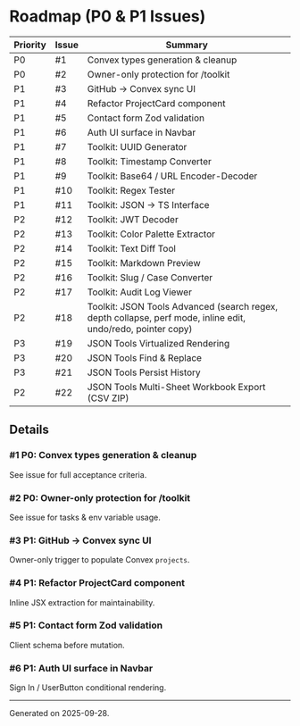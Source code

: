 # Roadmap (P0 & P1 Issues)

| Priority | Issue | Summary                                                                                                      |
| -------- | ----- | ------------------------------------------------------------------------------------------------------------ |
| P0       | #1    | Convex types generation & cleanup                                                                            |
| P0       | #2    | Owner-only protection for /toolkit                                                                           |
| P1       | #3    | GitHub → Convex sync UI                                                                                      |
| P1       | #4    | Refactor ProjectCard component                                                                               |
| P1       | #5    | Contact form Zod validation                                                                                  |
| P1       | #6    | Auth UI surface in Navbar                                                                                    |
| P1       | #7    | Toolkit: UUID Generator                                                                                      |
| P1       | #8    | Toolkit: Timestamp Converter                                                                                 |
| P1       | #9    | Toolkit: Base64 / URL Encoder-Decoder                                                                        |
| P1       | #10   | Toolkit: Regex Tester                                                                                        |
| P1       | #11   | Toolkit: JSON → TS Interface                                                                                 |
| P2       | #12   | Toolkit: JWT Decoder                                                                                         |
| P2       | #13   | Toolkit: Color Palette Extractor                                                                             |
| P2       | #14   | Toolkit: Text Diff Tool                                                                                      |
| P2       | #15   | Toolkit: Markdown Preview                                                                                    |
| P2       | #16   | Toolkit: Slug / Case Converter                                                                               |
| P2       | #17   | Toolkit: Audit Log Viewer                                                                                    |
| P2       | #18   | Toolkit: JSON Tools Advanced (search regex, depth collapse, perf mode, inline edit, undo/redo, pointer copy) |
| P3       | #19   | JSON Tools Virtualized Rendering                                                                             |
| P3       | #20   | JSON Tools Find & Replace                                                                                    |
| P3       | #21   | JSON Tools Persist History                                                                                   |
| P2       | #22   | JSON Tools Multi-Sheet Workbook Export (CSV ZIP)                                                             |

## Details

### #1 P0: Convex types generation & cleanup

See issue for full acceptance criteria.

### #2 P0: Owner-only protection for /toolkit

See issue for tasks & env variable usage.

### #3 P1: GitHub → Convex sync UI

Owner-only trigger to populate Convex `projects`.

### #4 P1: Refactor ProjectCard component

Inline JSX extraction for maintainability.

### #5 P1: Contact form Zod validation

Client schema before mutation.

### #6 P1: Auth UI surface in Navbar

Sign In / UserButton conditional rendering.

---

Generated on 2025-09-28.

